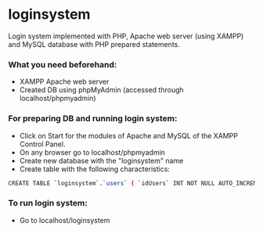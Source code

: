 ﻿# loginsystem
Login system implemented with PHP, Apache web server (using XAMPP) and MySQL database with PHP prepared statements. 

### What you need beforehand:
* XAMPP Apache web server
* Created DB using phpMyAdmin (accessed through localhost/phpmyadmin)

### For preparing DB and running login system:
* Click on Start for the modules of Apache and MySQL of the XAMPP Control Panel.
* On any browser go to localhost/phpmyadmin
* Create new database with the "loginsystem" name
* Create table with the following characteristics:

```bash
CREATE TABLE `loginsystem`.`users` ( `idUsers` INT NOT NULL AUTO_INCREMENT , `uidUsers` VARCHAR NOT NULL , `emailUsers` VARCHAR NOT NULL , `pwdUsers` VARCHAR NOT NULL , PRIMARY KEY (`idUsers`)) ENGINE = InnoDB;
```
### To run login system:
* Go to localhost/loginsystem

